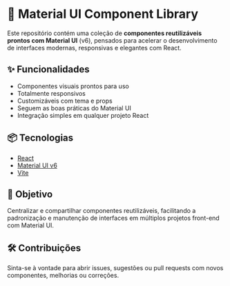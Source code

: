 # 🧩 Material UI Component Library

Este repositório contém uma coleção de **componentes reutilizáveis prontos com Material UI** (v6), pensados para acelerar o desenvolvimento de interfaces modernas, responsivas e elegantes com React.

## ✨ Funcionalidades

- Componentes visuais prontos para uso
- Totalmente responsivos
- Customizáveis com tema e props
- Seguem as boas práticas do Material UI
- Integração simples em qualquer projeto React

## 📦 Tecnologias

- [React](https://reactjs.org/)
- [Material UI v6](https://mui.com/)
- [Vite](https://vitejs.dev/)

##  📌 Objetivo
Centralizar e compartilhar componentes reutilizáveis, facilitando a padronização e manutenção de interfaces em múltiplos projetos front-end com Material UI.

##  🛠 Contribuições
Sinta-se à vontade para abrir issues, sugestões ou pull requests com novos componentes, melhorias ou correções.


